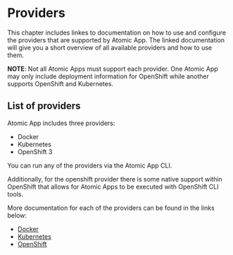 # Providers

This chapter includes linkes to documentation on how to use and configure the
providers that are supported by Atomic App. The linked documentation
will give you a short overview of all available providers and how
to use them.

**NOTE**: Not all Atomic Apps must support each provider. One Atomic App may
only include deployment information for OpenShift while another supports
OpenShift and Kubernetes.

## List of providers
Atomic App includes three providers:

  * Docker
  * Kubernetes
  * OpenShift 3

You can run any of the providers via the Atomic App CLI.

Additionally, for the openshift provider there is some native support
within OpenShift that allows for Atomic Apps to be executed with
OpenShift CLI tools.

More documentation for each of the providers can be found in the links
below:

   * [Docker](./providers/docker/overview.md)
   * [Kubernetes](./providers/kubernetes/overview.md)
   * [OpenShift](./providers/openshift/overview.md)
